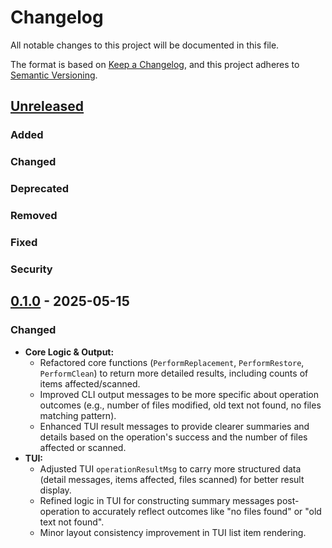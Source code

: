 # Changelog

All notable changes to this project will be documented in this file.

The format is based on [Keep a Changelog](https://keepachangelog.com/en/1.0.0/),
and this project adheres to [Semantic Versioning](https://semver.org/spec/v2.0.0.html).

## [Unreleased]
### Added
<!-- Add new changes for the next release here -->
### Changed
### Deprecated
### Removed
### Fixed
### Security

## [0.1.0] - 2025-05-15
### Changed
- **Core Logic & Output:**
  - Refactored core functions (`PerformReplacement`, `PerformRestore`, `PerformClean`) to return more detailed results, including counts of items affected/scanned.
  - Improved CLI output messages to be more specific about operation outcomes (e.g., number of files modified, old text not found, no files matching pattern).
  - Enhanced TUI result messages to provide clearer summaries and details based on the operation's success and the number of files affected or scanned.
- **TUI:**
  - Adjusted TUI `operationResultMsg` to carry more structured data (detail messages, items affected, files scanned) for better result display.
  - Refined logic in TUI for constructing summary messages post-operation to accurately reflect outcomes like "no files found" or "old text not found".
  - Minor layout consistency improvement in TUI list item rendering.

[Unreleased]: https://github.com/arwahdevops/PhotonSR/compare/v0.2.0...HEAD
[0.1.0]: https://github.com/arwahdevops/PhotonSR/releases/tag/v0.1.0
